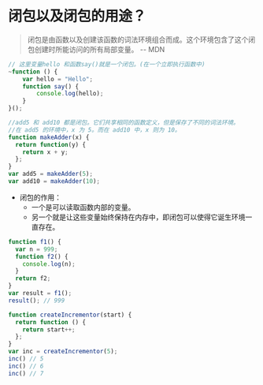 # 闭包以及闭包的用途？

>  闭包是由函数以及创建该函数的词法环境组合而成。这个环境包含了这个闭包创建时所能访问的所有局部变量。   -- MDN

```JavaScript
// 这里变量hello 和函数say()就是一个闭包。(在一个立即执行函数中)
~function () {
    var hello = "Hello";
    function say() {
        console.log(hello);
    }
}();

//add5 和 add10 都是闭包。它们共享相同的函数定义，但是保存了不同的词法环境。
//在 add5 的环境中，x 为 5。而在 add10 中，x 则为 10。
function makeAdder(x) {
  return function(y) {
    return x + y;
  };
}
var add5 = makeAdder(5);
var add10 = makeAdder(10);
```

- 闭包的作用：
    - 一个是可以读取函数内部的变量。
    - 另一个就是让这些变量始终保持在内存中，即闭包可以使得它诞生环境一直存在。

```JavaScript
function f1() {
  var n = 999;
  function f2() {
    console.log(n);
  }
  return f2;
}
var result = f1();
result(); // 999

function createIncrementor(start) {
  return function () {
    return start++;
  };
}
var inc = createIncrementor(5);
inc() // 5
inc() // 6
inc() // 7
```